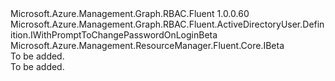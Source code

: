 <Type Name="IWithPromptToChangePasswordOnLogin" FullName="Microsoft.Azure.Management.Graph.RBAC.Fluent.ActiveDirectoryUser.Definition.IWithPromptToChangePasswordOnLogin">
  <TypeSignature Language="C#" Value="public interface IWithPromptToChangePasswordOnLogin : Microsoft.Azure.Management.Graph.RBAC.Fluent.ActiveDirectoryUser.Definition.IWithPromptToChangePasswordOnLoginBeta, Microsoft.Azure.Management.ResourceManager.Fluent.Core.IBeta" />
  <TypeSignature Language="ILAsm" Value=".class public interface auto ansi abstract IWithPromptToChangePasswordOnLogin implements class Microsoft.Azure.Management.Graph.RBAC.Fluent.ActiveDirectoryUser.Definition.IWithPromptToChangePasswordOnLoginBeta, class Microsoft.Azure.Management.ResourceManager.Fluent.Core.IBeta" />
  <TypeSignature Language="DocId" Value="T:Microsoft.Azure.Management.Graph.RBAC.Fluent.ActiveDirectoryUser.Definition.IWithPromptToChangePasswordOnLogin" />
  <TypeSignature Language="VB.NET" Value="Public Interface IWithPromptToChangePasswordOnLogin&#xA;Implements IBeta, IWithPromptToChangePasswordOnLoginBeta" />
  <TypeSignature Language="F#" Value="type IWithPromptToChangePasswordOnLogin = interface&#xA;    interface IWithPromptToChangePasswordOnLoginBeta&#xA;    interface IBeta" />
  <AssemblyInfo>
    <AssemblyName>Microsoft.Azure.Management.Graph.RBAC.Fluent</AssemblyName>
    <AssemblyVersion>1.0.0.60</AssemblyVersion>
  </AssemblyInfo>
  <Interfaces>
    <Interface>
      <InterfaceName>Microsoft.Azure.Management.Graph.RBAC.Fluent.ActiveDirectoryUser.Definition.IWithPromptToChangePasswordOnLoginBeta</InterfaceName>
    </Interface>
    <Interface>
      <InterfaceName>Microsoft.Azure.Management.ResourceManager.Fluent.Core.IBeta</InterfaceName>
    </Interface>
  </Interfaces>
  <Docs>
    <summary>To be added.</summary>
    <remarks>To be added.</remarks>
  </Docs>
  <Members />
</Type>